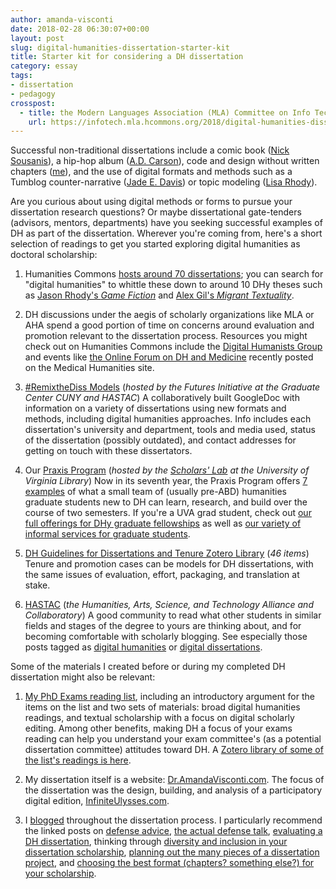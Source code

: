 ```yaml
---
author: amanda-visconti
date: 2018-02-28 06:30:07+00:00
layout: post
slug: digital-humanities-dissertation-starter-kit
title: Starter kit for considering a DH dissertation
category: essay
tags:
- dissertation
- pedagogy
crosspost:
  - title: the Modern Languages Association (MLA) Committee on Info Tech blog
    url: https://infotech.mla.hcommons.org/2018/digital-humanities-dissertation-starter-kit/
---
```


Successful non-traditional dissertations include a comic book ([Nick Sousanis](http://spinweaveandcut.com/unflattening/)), a hip-hop album ([A.D. Carson](http://phd.aydeethegreat.com/)), code and design without written chapters ([me](http://dr.amandavisconti.com)), and the use of digital formats and methods such as a Tumblog counter-narrative ([Jade E. Davis](http://vintageblackbeauty.tumblr.com/)) or topic modeling ([Lisa Rhody](http://www.lisarhody.com/revising-ekphrasis/)).

Are you curious about using digital methods or forms to pursue your dissertation research questions? Or maybe dissertational gate-tenders (advisors, mentors, departments) have you seeking successful examples of DH as part of the dissertation. Wherever you're coming from, here's a short selection of readings to get you started exploring digital humanities as doctoral scholarship:




  1. Humanities Commons [hosts around 70 dissertations](https://hcommons.org/deposits/?facets%5Bgenre_facet%5D%5B%5D=Dissertation); you can search for "digital humanities" to whittle these down to around 10 DHy theses such as [Jason Rhody's _Game Fiction_](https://hcommons.org/deposits/item/hc:11773/) and [Alex Gil's _Migrant Textuality_](https://hcommons.org/deposits/item/mla:61/).


  2. DH discussions under the aegis of scholarly organizations like MLA or AHA spend a good portion of time on concerns around evaluation and promotion relevant to the dissertation process. Resources you might check out on Humanities Commons include the [Digital Humanists Group](https://hcommons.org/groups/digital-humanists/) and events like [the Online Forum on DH and Medicine](https://medicalhumanities.mla.hcommons.org/2018/02/07/online-forum-digital-humanities-medicine/) recently posted on the Medical Humanities site.


  3. [#RemixtheDiss Models](http://bit.ly/remixthediss-models) (_hosted by the Futures Initiative at the Graduate Center CUNY and HASTAC_) A collaboratively built GoogleDoc with information on a variety of dissertations using new formats and methods, including digital humanities approaches. Info includes each dissertation's university and department, tools and media used, status of the dissertation (possibly outdated), and contact addresses for getting on touch with these dissertators.


  4. Our [Praxis Program](https://praxis.scholarslab.org) (_hosted by the [Scholars' Lab](http://scholarslab.org) at the University of Virginia Library_) Now in its seventh year, the Praxis Program offers [7 examples](https://praxis.scholarslab.org/projects/) of what a small team of (usually pre-ABD) humanities graduate students new to DH can learn, research, and build over the course of two semesters. If you're a UVA grad student, check out [our full offerings for DHy graduate fellowships](http://scholarslab.org/graduate-fellowships/) as well as [our variety of informal services for graduate students](http://scholarslab.org/professional-development/).


  5. [DH Guidelines for Dissertations and Tenure Zotero Library](https://www.zotero.org/amandavisconti/items/collectionKey/V9DA47T7) (_46 items_) Tenure and promotion cases can be models for DH dissertations, with the same issues of evaluation, effort, packaging, and translation at stake.


  6. [HASTAC](https://www.hastac.org/) (_the Humanities, Arts, Science, and Technology Alliance and Collaboratory_) A good community to read what other students in similar fields and stages of the degree to yours are thinking about, and for becoming comfortable with scholarly blogging. See especially those posts tagged as [digital humanities](https://www.hastac.org/explore/humanities-arts-media/digital-humanities) or [digital dissertations](https://www.hastac.org/groups/digital-dissertations).


Some of the materials I created before or during my completed DH dissertation might also be relevant:




  1. [My PhD Exams reading list](http://literaturegeek.com/assets/ExamsSharingCopy.pdf), including an introductory argument for the items on the list and two sets of materials: broad digital humanities readings, and textual scholarship with a focus on digital scholarly editing. Among other benefits, making DH a focus of your exams reading can help you understand your exam committee's (as a potential dissertation committee) attitudes toward DH. A [Zotero library of some of the list's readings is here](https://www.zotero.org/amandavisconti/items/collectionKey/MXZR7HFN).


  2. My dissertation itself is a website: [Dr.AmandaVisconti.com](http://Dr.AmandaVisconti.com). The focus of the dissertation was the design, building, and analysis of a participatory digital edition, [InfiniteUlysses.com](http://InfiniteUlysses.com).


  3. I [blogged](http://literaturegeek.com/tag/dissertation/) throughout the dissertation process. I particularly recommend the linked posts on [defense advice](http://literaturegeek.com/2016/06/14/digital-humanities-dissertation-defense-advice), [the actual defense talk](http://literaturegeek.com/2016/06/20/digital-humanities-dissertation-defense-talk), [evaluating a DH dissertation](http://literaturegeek.com/2014/09/30/evaluating-non-traditional-digital-humanities-dissertations), thinking through [diversity and inclusion in your dissertation scholarship](http://literaturegeek.com/2014/05/27/inclusivityeditioncanon), [planning out the many pieces of a dissertation project](http://literaturegeek.com/2014/04/28/affinitywallarticle), and [choosing the best format (chapters? something else?) for your scholarship](http://literaturegeek.com/2014/04/02/digitaldissformat).

